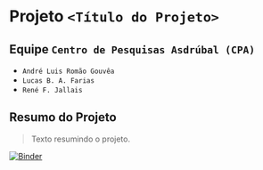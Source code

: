 # Projeto `<Título do Projeto>`

## Equipe `Centro de Pesquisas Asdrúbal (CPA)`
* `André Luis Romão Gouvêa`
* `Lucas B. A. Farias`
* `René F. Jallais`

## Resumo do Projeto
> Texto resumindo o projeto.  

[![Binder](https://mybinder.org/badge_logo.svg)](https://mybinder.org/v2/gh/IucasF/Centro-de-Pesquisas-Asdrubal/HEAD?urlpath=lab)
